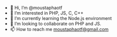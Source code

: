 - 👋 Hi, I’m @moustaphaotf
- 👀 I’m interested in PHP, JS, C, C++
- 🌱 I’m currently learning the Node.js environment
- 💞️ I’m looking to collaborate on PHP and JS.
- 📫 How to reach me moustaphaotf@gmail.com

<!---
moustaphaotf/moustaphaotf is a ✨ special ✨ repository because its `README.md` (this file) appears on your GitHub profile.
You can click the Preview link to take a look at your changes.
--->
